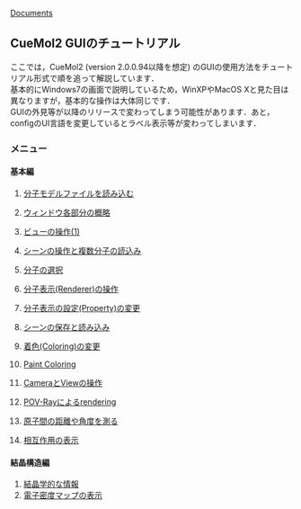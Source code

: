 [Documents](../Documents)

## CueMol2 GUIのチュートリアル

ここでは，CueMol2 (version 2.0.0.94以降を想定) のGUIの使用方法をチュートリアル形式で順を追って解説しています．<br />
基本的にWindows7の画面で説明しているため，WinXPやMacOS Xと見た目は異なりますが，基本的な操作は大体同じです．<br />
GUIの外見等が以降のリリースで変わってしまう可能性があります．あと，configのUI言語を変更しているとラベル表示等が変わってしまいます．


### メニュー
#### 基本編
1.  [分子モデルファイルを読み込む](../Documents/GUIのチュートリアル(CueMol2)/Step1)
1.  [ウィンドウ各部分の概略](../Documents/GUIのチュートリアル(CueMol2)/Step1-2)
1.  [ビューの操作(1)](../Documents/GUIのチュートリアル(CueMol2)/Step2)
1.  [シーンの操作と複数分子の読込み](../Documents/GUIのチュートリアル(CueMol2)/Step2-1)
1.  [分子の選択](../Documents/GUIのチュートリアル(CueMol2)/Step3)
1.  [分子表示(Renderer)の操作](../Documents/GUIのチュートリアル(CueMol2)/Step4)
1.  [分子表示の設定(Property)の変更](../Documents/GUIのチュートリアル(CueMol2)/Step5)
1.  [シーンの保存と読み込み](../Documents/GUIのチュートリアル(CueMol2)/Step6)
1.  [着色(Coloring)の変更](../Documents/GUIのチュートリアル(CueMol2)/Step7)
1.  [Paint Coloring](../Documents/GUIのチュートリアル(CueMol2)/Step8)
1.  [CameraとViewの操作](../Documents/GUIのチュートリアル(CueMol2)/Step9)
1.  [POV-Rayによるrendering](../Documents/GUIのチュートリアル(CueMol2)/Step10)

1.  [原子間の距離や角度を測る](../Documents/GUIのチュートリアル(CueMol2)/Step12)
1.  [相互作用の表示](../Documents/GUIのチュートリアル(CueMol2)/Step13)






#### 結晶構造編
1.  [結晶学的な情報](../Documents/GUIのチュートリアル(CueMol2)/StepC1)
1.  [電子密度マップの表示](../Documents/GUIのチュートリアル(CueMol2)/StepC2)
